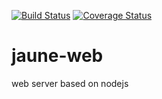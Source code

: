 [![Build Status](https://travis-ci.org/ajuste/jaune-web.svg?branch=master)](https://travis-ci.org/ajuste/jaune-web)
[![Coverage Status](https://coveralls.io/repos/ajuste/jaune-web/badge.svg?branch=master)](https://coveralls.io/r/ajuste/jaune-web?branch=master)

# jaune-web
web server based on nodejs
